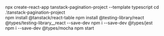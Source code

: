 npx create-react-app tanstack-pagination-project --template typescript
cd .\tanstack-pagination-project\
npm install @tanstack/react-table
npm install @testing-library/react @types/testing-library__react --save-dev
npm i --save-dev @types/jest
npm i --save-dev @types/mocha
npm start
